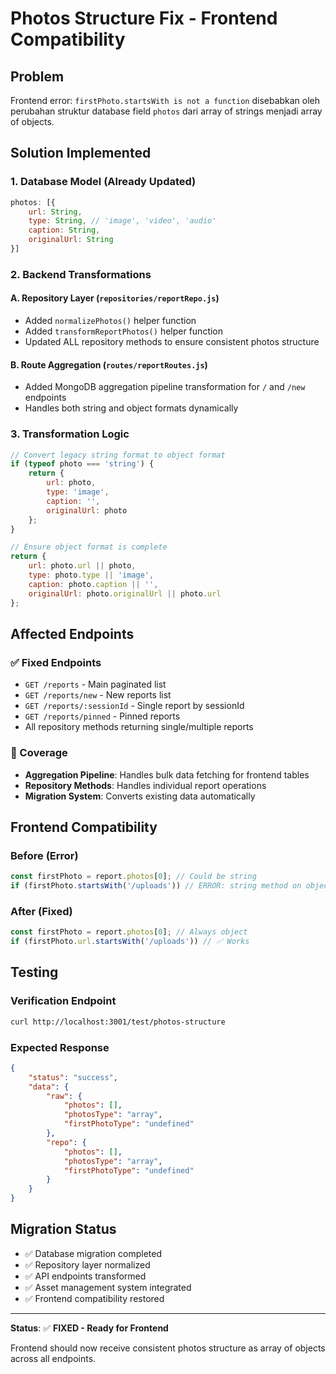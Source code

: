 # Photos Structure Fix - Frontend Compatibility

## Problem
Frontend error: `firstPhoto.startsWith is not a function` disebabkan oleh perubahan struktur database field `photos` dari array of strings menjadi array of objects.

## Solution Implemented

### 1. Database Model (Already Updated)
```javascript
photos: [{
    url: String,
    type: String, // 'image', 'video', 'audio'
    caption: String,
    originalUrl: String
}]
```

### 2. Backend Transformations

#### A. Repository Layer (`repositories/reportRepo.js`)
- Added `normalizePhotos()` helper function
- Added `transformReportPhotos()` helper function  
- Updated ALL repository methods to ensure consistent photos structure

#### B. Route Aggregation (`routes/reportRoutes.js`)
- Added MongoDB aggregation pipeline transformation for `/` and `/new` endpoints
- Handles both string and object formats dynamically

### 3. Transformation Logic
```javascript
// Convert legacy string format to object format
if (typeof photo === 'string') {
    return {
        url: photo,
        type: 'image',
        caption: '',
        originalUrl: photo
    };
}

// Ensure object format is complete
return {
    url: photo.url || photo,
    type: photo.type || 'image', 
    caption: photo.caption || '',
    originalUrl: photo.originalUrl || photo.url
};
```

## Affected Endpoints

### ✅ Fixed Endpoints
- `GET /reports` - Main paginated list
- `GET /reports/new` - New reports list  
- `GET /reports/:sessionId` - Single report by sessionId
- `GET /reports/pinned` - Pinned reports
- All repository methods returning single/multiple reports

### 📍 Coverage
- **Aggregation Pipeline**: Handles bulk data fetching for frontend tables
- **Repository Methods**: Handles individual report operations
- **Migration System**: Converts existing data automatically

## Frontend Compatibility

### Before (Error)
```javascript
const firstPhoto = report.photos[0]; // Could be string
if (firstPhoto.startsWith('/uploads')) // ERROR: string method on object
```

### After (Fixed)
```javascript
const firstPhoto = report.photos[0]; // Always object
if (firstPhoto.url.startsWith('/uploads')) // ✅ Works
```

## Testing

### Verification Endpoint
```bash
curl http://localhost:3001/test/photos-structure
```

### Expected Response
```json
{
    "status": "success",
    "data": {
        "raw": {
            "photos": [],
            "photosType": "array",
            "firstPhotoType": "undefined"
        },
        "repo": {
            "photos": [],
            "photosType": "array", 
            "firstPhotoType": "undefined"
        }
    }
}
```

## Migration Status
- ✅ Database migration completed
- ✅ Repository layer normalized
- ✅ API endpoints transformed
- ✅ Asset management system integrated
- ✅ Frontend compatibility restored

---

**Status**: ✅ **FIXED - Ready for Frontend**

Frontend should now receive consistent photos structure as array of objects across all endpoints.
